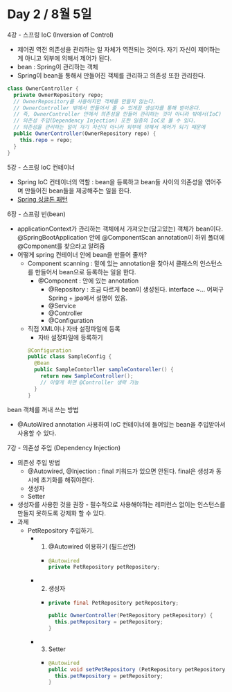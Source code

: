 # Day 2 / 8월 5일

4강 - 스프링 IoC (Inversion of Control)
- 제어권 역전 의존성을 관리하는 일 자체가 역전되는 것이다. 자기 자신이 제어하는게 아니고 외부에 의해서 제어가 된다.
- bean : Spring이 관리하는 객체
- Spring이 bean을 통해서 만들어진 객체를 관리하고 의존성 또한 관리한다.

```java
class OwnerController {
  private OwnerRepository repo;
  // OwnerRepository를 사용하지만 객체를 만들지 않는다.  
  // OwnerController 밖에서 만들어서 줄 수 있게끔 생성자를 통해 받아온다.
  // 즉, OwnerController 안에서 의존성을 만들어 관리하는 것이 아니라 밖에서(IoC) 만들어서 받아와 사용한다.
  // 의존성 주입(Dependency Injection) 또한 일종의 IoC로 볼 수 있다. 
  // 의존성을 관리하는 일이 자기 자신이 아니라 외부에 의해서 제어가 되기 때문에
  public OwnerController(OwnerRepository repo) {
    this.repo = repo;
  }
}
```

5강 - 스프링 IoC 컨테이너
- Spring IoC 컨테이너의 역할 : bean을 등록하고 bean들 사이의 의존성을 엮어주며 만들어진 bean들을 제공해주는 일을 한다.
- [Spring 싱글톤 패턴](https://medium.com/webeveloper/%EC%8B%B1%EA%B8%80%ED%84%B4-%ED%8C%A8%ED%84%B4-singleton-pattern-db75ed29c36)


6장 - 스프링 빈(bean)
- applicationContext가 관리하는 객체에서 가져오는(담고있는) 객체가 bean이다. @SpringBootApplication 안에 @ComponentScan annotation이 하위 폴더에 @Component를 찾으라고 알려줌
- 어떻게 spring 컨테이너 안에 bean을 만들어 줄까?
  - Component scanning : 밑에 있는 annotation을 찾아서 클래스의 인스턴스를 만들어서 bean으로 등록하는 일을 한다. 
    - @Component : 안에 있는 annotation
      - @Repository : 조금 다르게 bean이 생성된다. interface ~... 어쩌구 Spring + jpa에서 설명이 있음.
      - @Service
      - @Controller
      - @Configuration
  - 직접 XML이나 자바 설정파일에 등록
    - 자바 설정파일에 등록하기 
    ```java
    @Configuration
    public class SampleConfig {
      @Bean
      public SampleContorller sampleContoroller() {
        return new SampleController();
        // 이렇게 하면 @Controller 생략 가능
      }
    }
    ```
bean 객체를 꺼내 쓰는 방법
- @AutoWired annotation 사용하여 IoC 컨테이너에 들어있는 bean을 주입받아서 사용할 수 있다.

7강 - 의존성 주입 (Dependency Injection)
- 의존성 주입 방법
  - @Autowired, @Injection : final 키워드가 있으면 안된다. final은 생성과 동시에 초기화를 해줘야한다.
  - 생성자
  - Setter
- 생성자를 사용한 것을 권장 - 필수적으로 사용해야하는 레퍼런스 없이는 인스턴스를 만들지 못하도록 강제화 할 수 있다.
- 과제 
  - PetRepository 주입하기.
    - 1. @Autowired 이용하기 (필드선언)
      - ```java  
        @Autowired
        private PetRepository petRepository;
        ```
    - 2. 생성자
      - ```java
        private final PetRepository petRepository;

        public OwnerController(PetRepository petRepository) {
          this.petRepository = petRepository;
        }

        ```
    - 3. Setter
      - ``` java
        @Autowired
        public void setPetRepository (PetRepository petRepository) {
          this.petRepository = petRepository;
        }
        ```
